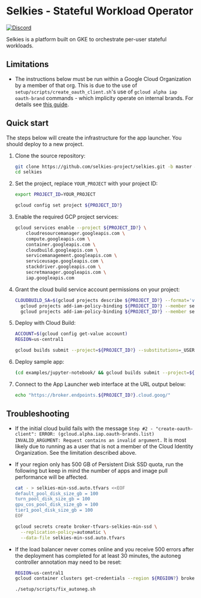 # Selkies - Stateful Workload Operator

[![Discord](https://img.shields.io/discord/798699922223398942?logo=discord)](https://discord.gg/wDNGDeSW5F)

Selkies is a platform built on GKE to orchestrate per-user stateful workloads.

## Limitations

* The instructions below must be run within a Google Cloud Organization by a member of that org. This is due to the use of  `setup/scripts/create_oauth_client.sh`'s use of `gcloud alpha iap oauth-brand` commands - which implicity operate on internal brands. For details see [this guide](https://cloud.google.com/iap/docs/programmatic-oauth-clients).

## Quick start

The steps below will create the infrastructure for the app launcher. You should deploy to a new project.

1. Clone the source repository:

    ```bash
    git clone https://github.com/selkies-project/selkies.git -b master && \
    cd selkies
    ```

1. Set the project, replace `YOUR_PROJECT` with your project ID:

    ```bash
    export PROJECT_ID=YOUR_PROJECT
    ```

    ```bash
    gcloud config set project ${PROJECT_ID?}
    ```

1. Enable the required GCP project services:

    ```bash
    gcloud services enable --project ${PROJECT_ID?} \
        cloudresourcemanager.googleapis.com \
        compute.googleapis.com \
        container.googleapis.com \
        cloudbuild.googleapis.com \
        servicemanagement.googleapis.com \
        serviceusage.googleapis.com \
        stackdriver.googleapis.com \
        secretmanager.googleapis.com \
        iap.googleapis.com
    ```

1. Grant the cloud build service account permissions on your project:

    ```bash
    CLOUDBUILD_SA=$(gcloud projects describe ${PROJECT_ID?} --format='value(projectNumber)')@cloudbuild.gserviceaccount.com && \
      gcloud projects add-iam-policy-binding ${PROJECT_ID?} --member serviceAccount:${CLOUDBUILD_SA?} --role roles/owner && \
      gcloud projects add-iam-policy-binding ${PROJECT_ID?} --member serviceAccount:${CLOUDBUILD_SA?} --role roles/iam.serviceAccountTokenCreator
    ```

1. Deploy with Cloud Build:

    ```bash
    ACCOUNT=$(gcloud config get-value account)
    REGION=us-central1

    gcloud builds submit --project=${PROJECT_ID?} --substitutions=_USER=${ACCOUNT?},_REGION=${REGION?}
    ```

1. Deploy sample app:

    ```bash
    (cd examples/jupyter-notebook/ && gcloud builds submit --project=${PROJECT_ID?} --substitutions=_REGION=${REGION?})
    ```

1. Connect to the App Launcher web interface at the URL output below:

    ```bash
    echo "https://broker.endpoints.${PROJECT_ID?}.cloud.goog/"
    ```

## Troubleshooting

* If the initial cloud build fails with the message `Step #2 - "create-oauth-client": ERROR: (gcloud.alpha.iap.oauth-brands.list) INVALID_ARGUMENT: Request contains an invalid argument.` It is most likely due to running as a user that is not a member of the Cloud Identity Organization. See the limitation described above.

* If your region only has 500 GB of Persistent Disk SSD quota, run the following but keep in mind the number of apps and image pull performance will be affected.

    ```bash
    cat - > selkies-min-ssd.auto.tfvars <<EOF
    default_pool_disk_size_gb = 100
    turn_pool_disk_size_gb = 100
    gpu_cos_pool_disk_size_gb = 100
    tier1_pool_disk_size_gb = 100
    EOF
    ```

    ```bash
    gcloud secrets create broker-tfvars-selkies-min-ssd \
      --replication-policy=automatic \
      --data-file selkies-min-ssd.auto.tfvars
    ```

* If the load balancer never comes online and you receive 500 errors after the deployment has completed for at least 30 minutes, the autoneg controller annotation may need to be reset:

    ```bash
    REGION=us-central1
    gcloud container clusters get-credentials --region ${REGION?} broker-${REGION?}
    ```

    ```bash
    ./setup/scripts/fix_autoneg.sh
    ```
